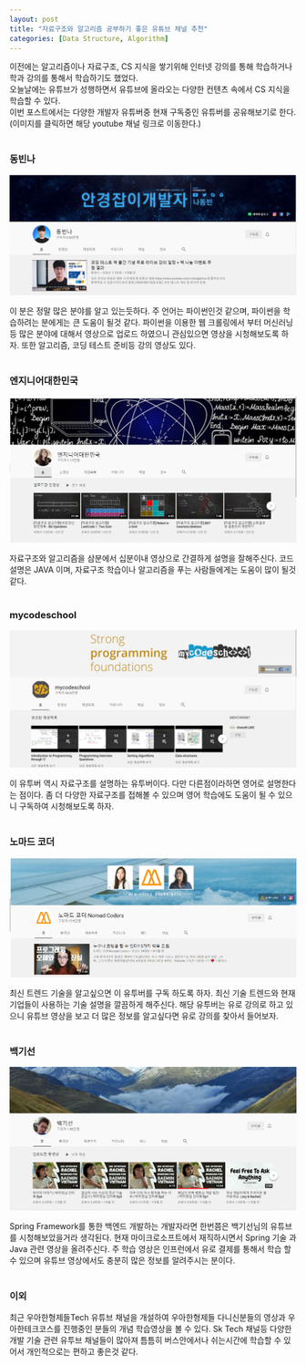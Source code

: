 ```yaml
---
layout: post
title: "자료구조와 알고리즘 공부하기 좋은 유튜브 채널 추천" 
categories: [Data Structure, Algorithm]
---
```


이전에는 알고리즘이나 자료구조, CS 지식을 쌓기위해 인터넷 강의를 통해 학습하거나 학과 강의를 통해서 학습하기도 했었다.   
오늘날에는 유튜브가 성행하면서 유튜브에 올라오는 다양한 컨텐츠 속에서 CS 지식을 학습할 수 있다.   
이번 포스트에서는 다양한 개발자 유튜버중 현재 구독중인 유튜버를 공유해보기로 한다.   
(이미지를 클릭하면 해당 youtube 채널 링크로 이동한다.)   <br><br>



### 동빈나

<a href="https://www.youtube.com/channel/UChflhu32f5EUHlY7_SetNWw"><img src="/assets/images/etc/youtube-list/dongbinna-youtube.png" class="align-center" alt="나동빈"></a>   <br>

이 분은 정말 많은 분야를 알고 있는듯하다. 주 언어는 파이썬인것 같으며, 파이썬을 학습하려는 분에게는 큰 도움이 될것 같다. 파이썬을 이용한 웹 크롤링에서 부터 머신러닝 등 많은 분야에 대해서 영상으로 업로드 하였으니 관심있으면 영상을 시청해보도록 하자. 또한 알고리즘, 코딩 테스트 준비등 강의 영상도 있다.   <br><br>


### 엔지니어대한민국

<a href="https://www.youtube.com/channel/UCWMAh9cSkEn8v42YRO90BHA"><img src="/assets/images/etc/youtube-list/engineer-youtube.png" class="align-center" alt="엔지니어대한민국"></a>   <br>

자료구조와 알고리즘을 삼분에서 십분이내 영상으로 간결하게 설명을 잘해주신다. 코드 설명은 JAVA 이며, 자료구조 학습이나 알고리즘을 푸는 사람들에게는 도움이 많이 될것 같다.    <br><br>


### mycodeschool


<a href="https://www.youtube.com/channel/UClEEsT7DkdVO_fkrBw0OTrA"><img src="/assets/images/etc/youtube-list/mycodeschool-youtube.png" class="align-center" alt="mycodeschool"></a>   <br>

이 유투버 역시 자료구조를 설명하는 유투버이다. 다만 다른점이라하면 영어로 설명한다는 점이다. 좀 더 다양한 자료구조를 접해볼 수 있으며 영어 학습에도 도움이 될 수 있으니 구독하여 시청해보도록 하자.    <br><br>


### 노마드 코더

<a href="https://www.youtube.com/channel/UCUpJs89fSBXNolQGOYKn0YQ"><img src="/assets/images/etc/youtube-list/nomard-youtube.png" class="align-center" alt="노마드 코더"></a>   <br>


최신 트렌드 기술을 알고싶으면 이 유투버를 구독 하도록 하자. 최신 기술 트렌드와 현재 기업들이 사용하는 기술 설명을 깔끔하게 해주신다. 해당 유투버는 유로 강의로 하고 있으니 유튜브 영상을 보고 더 많은 정보를 알고싶다면 유로 강의를 찾아서 들어보자.    <br><br>

### 백기선

<a href="https://www.youtube.com/channel/UCwjaZf1WggZdbczi36bWlBA"><img src="/assets/images/etc/youtube-list/back-youtube.png" class="align-center" alt="백기선"></a>   <br>


Spring Framework를 통한 백엔드 개발하는 개발자라면 한번쯤은 백기선님의 유튜브를 시청해보았을거라 생각된다. 현재 마이크로소프트에서 재직하시면서 Spring 기술 과 Java 관련 영상을 올려주신다. 주 학습 영상은 인프런에서 유로 결제를 통해서 학습 할 수 있으며 유튜브 영상에서도 충분히 많은 정보를 알려주시는 분이다.    <br><br>



### 이외


최근 우아한형제들Tech 유튜브 채널을 개설하여 우아한형제들 다니신분들의 영상과 우아한테크코스를 진행중인 분들의 개념 학습영상을 볼 수 있다. Sk Tech 채널등 다양한 개발 기술 관련 유투브 채널들이 많아져 틈틈히 버스안에서나 쉬는시간에 학습할 수 있어서 개인적으로는  편하고 좋은것 같다.




